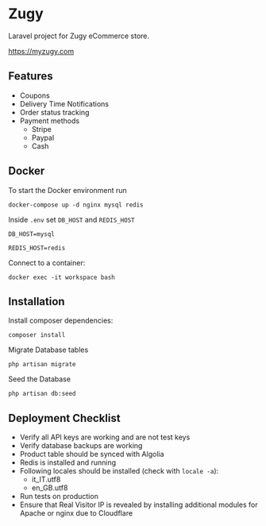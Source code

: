 # Zugy

Laravel project for Zugy eCommerce store.

https://myzugy.com

## Features
* Coupons
* Delivery Time Notifications
* Order status tracking
* Payment methods
  * Stripe
  * Paypal
  * Cash
  
## Docker

To start the Docker environment run

```
docker-compose up -d nginx mysql redis
```

Inside `.env` set `DB_HOST` and `REDIS_HOST`

```
DB_HOST=mysql

REDIS_HOST=redis
```

Connect to a container:

```
docker exec -it workspace bash
```

## Installation

Install composer dependencies:

```
composer install
```

Migrate Database tables

```
php artisan migrate
```

Seed the Database

```
php artisan db:seed
```

## Deployment Checklist

* Verify all API keys are working and are not test keys
* Verify database backups are working
* Product table should be synced with Algolia
* Redis is installed and running
* Following locales should be installed (check with `locale -a`):
  * it_IT.utf8
  * en_GB.utf8
* Run tests on production
* Ensure that Real Visitor IP is revealed by installing additional modules for Apache or nginx due to Cloudflare